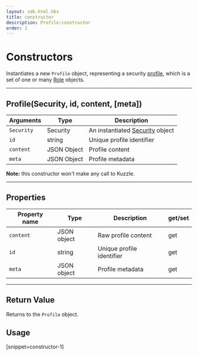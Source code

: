 ```yaml
---
layout: sdk.html.hbs
title: constructor
description: Profile:constructor
order: 1
---
```


# Constructors

Instantiates a new `Profile` object, representing a security [profile](/guide/1/essentials/security/#users-profiles-and-roles), which is a set of one or many [Role](/sdk-reference/android/3/role) objects.

---

## Profile(Security, id, content, [meta])

| Arguments  | Type        | Description                                                          |
| ---------- | ----------- | -------------------------------------------------------------------- |
| `Security` | Security    | An instantiated [Security](/sdk-reference/android/3/security) object |
| `id`       | string      | Unique profile identifier                                            |
| `content`  | JSON Object | Profile content                                                      |
| `meta`     | JSON Object | Profile metadata                                                     |

**Note:** this constructor won't make any call to Kuzzle.

---

## Properties

| Property name | Type        | Description               | get/set |
| ------------- | ----------- | ------------------------- | ------- |
| `content`     | JSON object | Raw profile content       | get     |
| `id`          | string      | Unique profile identifier | get     |
| `meta`        | JSON object | Profile metadata          | get     |

---

## Return Value

Returns to the `Profile` object.

## Usage

[snippet=constructor-1]
